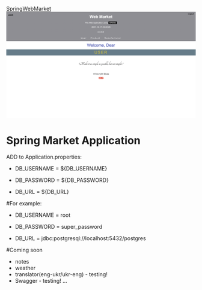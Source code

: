 
[SpringWebMarket](https://spring-webmarket.herokuapp.com)
![](SpHW8.png)

# Spring Market Application

ADD to Application.properties:

- DB_USERNAME = ${DB_USERNAME}

- DB_PASSWORD = ${DB_PASSWORD}

- DB_URL = ${DB_URL}

#For example:

* DB_USERNAME = root

* DB_PASSWORD = super_password

* DB_URL = jdbc:postgresql://localhost:5432/postgres


[comment]: <README.md> (before the start of application you have to add environment variables:)

[comment]: </README.md> (  DB_USERNAME - prod)

[comment]: </README.md> (  DB_PASSWORD - password of user)

[comment]: </README.md> (  DB_URL - database URL)

[comment]: </README.md> (for example:)

[comment]: </README.md> (  export DB_USERNAME=prod)

[comment]: </README.md> (  export DB_PASSWORD=super_password)

[comment]: </README.md> (  export DB_URL=jdbc:postgresql://localhost:5432/postgres)

#Coming soon

- notes
- weather
- translator(eng-ukr/ukr-eng) - testing!
- Swagger - testing!
...
